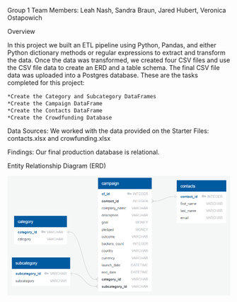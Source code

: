 Group 1 Team
Members: Leah Nash, Sandra Braun, Jared Hubert, Veronica Ostapowich

Overview

In this project we built an ETL pipeline using Python, Pandas, and either Python dictionary methods or regular expressions to extract and transform the data. Once the data was transformed, we created four CSV files and use the CSV file data to create an ERD and a table schema. The final CSV file data was uploaded into a Postgres database. These are the tasks completed for this project:

    *Create the Category and Subcategory DataFrames
    *Create the Campaign DataFrame
    *Create the Contacts DataFrame
    *Create the Crowdfunding Database

Data Sources: We worked with the data provided on the Starter Files: contacts.xlsx and crowfunding.xlsx

Findings: Our final production database is relational.

Entity Relationship Diagram (ERD)

![Entity Relationship Diagram (ERD)](Resources/ERD.png?raw=true)


  

